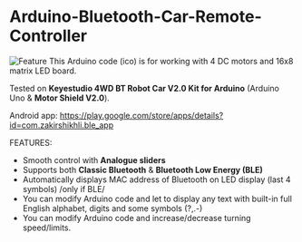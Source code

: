 # Arduino-Bluetooth-Car-Remote-Controller
![Feature](https://github.com/shikhli/Arduino-4WD-Bluetooth-Car-Code/assets/105371830/f12b0c75-43ab-4106-85c2-d9dc702df93a)
This Arduino code (ico) is for working with 4 DC motors and 16x8 matrix LED board.

Tested on **Keyestudio 4WD BT Robot Car V2.0 Kit for Arduino** (Arduino Uno & **Motor Shield V2.0**).

Android app:
https://play.google.com/store/apps/details?id=com.zakirshikhli.ble_app

FEATURES:
* Smooth control with **Analogue sliders**
* Supports both **Classic Bluetooth** & **Bluetooth Low Energy (BLE)**
* Automatically displays MAC address of Bluetooth on LED display (last 4 symbols) /only if BLE/
* You can modify Arduino code and let to display any text with built-in full English alphabet, digits and some symbols (?,.-)
* You can modify Arduino code and increase/decrease turning speed/limits.


